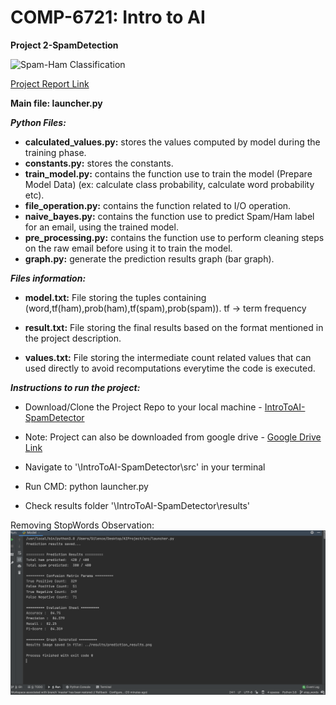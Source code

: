 # COMP-6721: Intro to AI 
**Project 2-SpamDetection**

![Spam-Ham Classification](https://1.bp.blogspot.com/-R4PgHVRlJvg/WhrDWjWy1AI/AAAAAAAAdCs/CMrnBlGaf6kSzm4TOQPN7y2Pf6E-QpGUACLcBGAs/s400/ml.PNG)

[Project Report Link](https://drive.google.com/file/d/1H52Ctr6rUJ1XKFb50KB_d_3LcDJ6feBQ/view)

**Main file: launcher.py**

_**Python Files:**_

- **calculated_values.py:** stores the values computed by model during the training phase.
- **constants.py:** stores the constants.
- **train_model.py:** contains the function use to train the model (Prepare Model Data) (ex: calculate class probability, calculate word probability etc).
- **file_operation.py:** contains the function related to I/O operation.
- **naive_bayes.py:** contains the function use to predict Spam/Ham label for an email, using the trained model.
- **pre_processing.py:** contains the function use to perform cleaning steps on the raw email before using it to train the model.
- **graph.py:** generate the prediction results graph (bar graph).


_**Files information:**_

- **model.txt:** File storing the tuples containing (word,tf(ham),prob(ham),tf(spam),prob(spam)). tf -> term frequency

- **result.txt:** File storing the final results based on the format mentioned in the project description.

- **values.txt:** File storing the intermediate count related values that can used directly to avoid recomputations everytime the code is executed.


_**Instructions to run the project:**_
* Download/Clone the Project Repo to your local machine - [IntroToAI-SpamDetector](https://github.com/apoorvsemwal/IntroToAI-SpamDetector.git)
* Note: Project can also be downloaded from google drive - [Google Drive Link](https://drive.google.com/drive/folders/1hFeO5xocprJfMTZcDSfcwEt-uOsAlrHS)

* Navigate to '\IntroToAI-SpamDetector\src' in your terminal

* Run CMD:
	python launcher.py
	
* Check results folder '\IntroToAI-SpamDetector\results'

Removing StopWords Observation:
![StopWords ResultsImage](files/Screenshot%202020-04-25%20at%201.10.14%20AM.png)